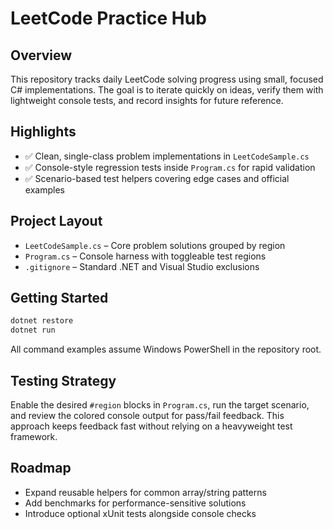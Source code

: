 # LeetCode Practice Hub

## Overview
This repository tracks daily LeetCode solving progress using small, focused C# implementations. The goal is to iterate quickly on ideas, verify them with lightweight console tests, and record insights for future reference.

## Highlights
- ✅ Clean, single-class problem implementations in `LeetCodeSample.cs`
- ✅ Console-style regression tests inside `Program.cs` for rapid validation
- ✅ Scenario-based test helpers covering edge cases and official examples

## Project Layout
- `LeetCodeSample.cs` – Core problem solutions grouped by region
- `Program.cs` – Console harness with toggleable test regions
- `.gitignore` – Standard .NET and Visual Studio exclusions

## Getting Started
```powershell
dotnet restore
dotnet run
```

All command examples assume Windows PowerShell in the repository root.

## Testing Strategy
Enable the desired `#region` blocks in `Program.cs`, run the target scenario, and review the colored console output for pass/fail feedback. This approach keeps feedback fast without relying on a heavyweight test framework.

## Roadmap
- Expand reusable helpers for common array/string patterns
- Add benchmarks for performance-sensitive solutions
- Introduce optional xUnit tests alongside console checks